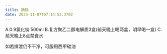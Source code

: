 ```yaml
---
title: 肠镜
date: 2024-11-07T07:14:53.370Z
---
```



A.0.9氯化钠 500ml
B.复方聚乙二醇电解质3盒(前天晚上喝两盒，明早喝一盒)
C.前天晚上8点禁食水




如若排泄仍不干净，可服用西甲硅油